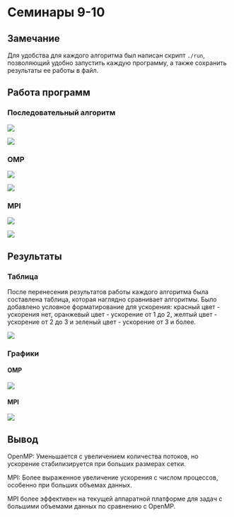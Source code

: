 # Семинары 9-10

## Замечание

Для удобства для каждого алгоритма был написан скрипт `./run`, позволяющий удобно запустить каждую программу, а также сохранить результаты ее работы в файл.

## Работа программ

### Последовательный алгоритм

![](assets/demo1.png)

![](assets/result1.png)

### OMP

![](assets/demo2.png)

![](assets/result2.png)

### MPI

![](assets/demo3.png)

![](assets/result3.png)

## Результаты

### Таблица

После перенесения результатов работы каждого алгоритма была составлена таблица, которая наглядно сравнивает алгоритмы. Было добавлено условное форматирование для ускорения: красный цвет - ускорения нет, оранжевый цвет - ускорение от 1 до 2, желтый цвет - ускорение от 2 до 3 и зеленый цвет - ускорение от 3 и более.

![](assets/table.png)

### Графики

#### OMP

![](assets/omp_charts.png)

#### MPI

![](assets/mpi_charts.png)

## Вывод

OpenMP: Уменьшается с увеличением количества потоков, но ускорение стабилизируется при больших размерах сетки.

MPI: Более выраженное увеличение ускорения с числом процессов, особенно при больших объемах данных.

MPI более эффективен на текущей аппаратной платформе для задач с большими объемами данных по сравнению с OpenMP.